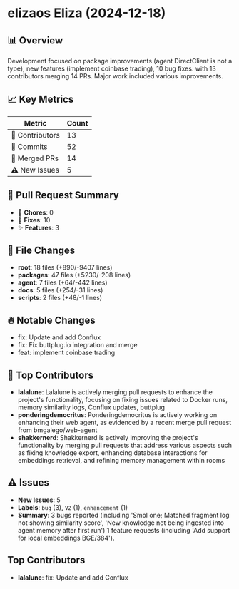 # elizaos Eliza (2024-12-18)
    
## 📊 Overview
Development focused on package improvements (agent DirectClient is not a type), new features (implement coinbase trading), 10 bug fixes. with 13 contributors merging 14 PRs. Major work included various improvements.

## 📈 Key Metrics
| Metric | Count |
|---------|--------|
| 👥 Contributors | 13 |
| 📝 Commits | 52 |
| 🔄 Merged PRs | 14 |
| ⚠️ New Issues | 5 |

## 🔄 Pull Request Summary
- 🧹 **Chores**: 0
- 🐛 **Fixes**: 10
- ✨ **Features**: 3

## 📁 File Changes
- **root**: 18 files (+890/-9407 lines)
- **packages**: 47 files (+5230/-208 lines)
- **agent**: 7 files (+64/-442 lines)
- **docs**: 5 files (+254/-31 lines)
- **scripts**: 2 files (+48/-1 lines)

## 🔥 Notable Changes
- fix: Update and add Conflux
- fix: Fix buttplug.io integration and merge
- feat: implement coinbase trading

## 👥 Top Contributors
- **lalalune**: Lalalune is actively merging pull requests to enhance the project's functionality, focusing on fixing issues related to Docker runs, memory similarity logs, Conflux updates, buttplug
- **ponderingdemocritus**: Ponderingdemocritus is actively working on enhancing their web agent, as evidenced by a recent merge pull request from bmgalego/web-agent
- **shakkernerd**: Shakkernerd is actively improving the project's functionality by merging pull requests that address various aspects such as fixing knowledge export, enhancing database interactions for embeddings retrieval, and refining memory management within rooms

## ⚠️ Issues
- **New Issues**: 5
- **Labels**: `bug` (3), `V2` (1), `enhancement` (1)
- **Summary**: 3 bugs reported (including 'Smol one; Matched fragment log not showing similarity score', 'New knowledge not being ingested into agent memory after first run') 1 feature requests (including 'Add support for local embeddings BGE/384').

## Top Contributors
- **lalalune**: fix: Update and add Conflux